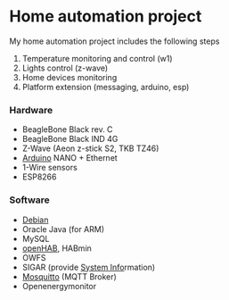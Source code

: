 
# Home automation project

My home automation project includes the following steps

1. Temperature monitoring and control (w1)
2. Lights control (z-wave)
3. Home devices monitoring
4. Platform extension (messaging, arduino, esp)

### Hardware

- BeagleBone Black rev. C
- BeagleBone Black IND 4G
- Z-Wave (Aeon z-stick S2, TKB TZ46)
- [Arduino](https://github.com/div-co/home_automation/tree/master/arduino/readme.md) NANO + Ethernet
- 1-Wire sensors
- ESP8266

### Software

- [Debian](https://github.com/div-co/home_automation/tree/master/debian#os-configuration)
- Oracle Java (for ARM)
- MySQL
- [openHAB](https://github.com/div-co/home_automation/tree/master/openhab), HABmin
- OWFS
- SIGAR (provide [System Info](https://github.com/div-co/home_automation/tree/master/debian/systeminfo)rmation)
- [Mosquitto](https://github.com/div-co/home_automation/blob/master/debian/mqtt/mosquitto.md) (MQTT Broker)
- Openenergymonitor
